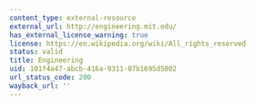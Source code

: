 ```yaml
---
content_type: external-resource
external_url: http://engineering.mit.edu/
has_external_license_warning: true
license: https://en.wikipedia.org/wiki/All_rights_reserved
status: valid
title: Engineering
uid: 101f4a47-abcb-416a-9311-07b1695d5802
url_status_code: 200
wayback_url: ''
---
```

